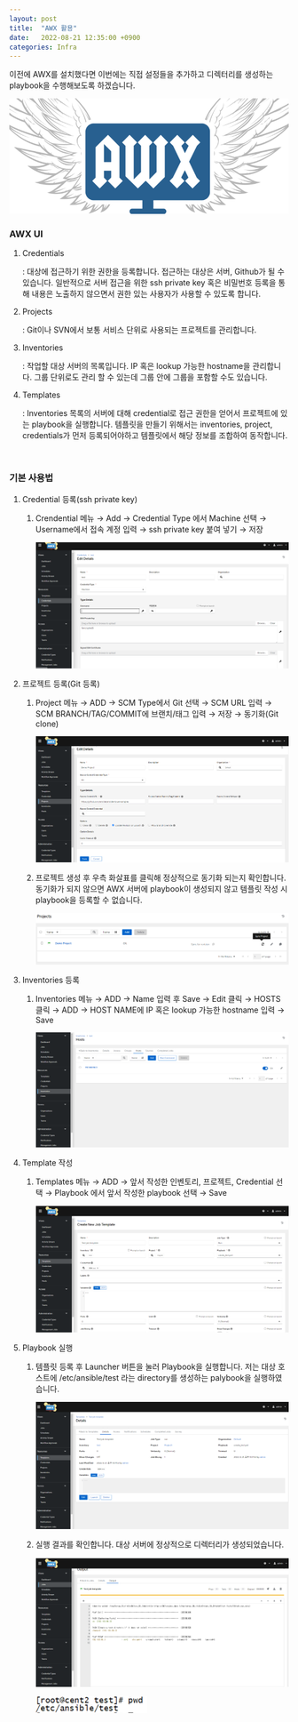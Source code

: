 ```yaml
---
layout: post
title:  "AWX 활용"
date:   2022-08-21 12:35:00 +0900
categories: Infra
---
```


이전에 AWX를 설치했다면 이번에는 직접 설정들을 추가하고 디렉터리를 생성하는 playbook을 수행해보도록 하겠습니다.

![awx.png](/img/awx.png)

### AWX UI

1. Credentials
    
    : 대상에 접근하기 위한 권한을 등록합니다. 접근하는 대상은 서버, Github가 될 수 있습니다. 일반적으로 서버 접근을 위한 ssh private key 혹은 비밀번호 등록을 통해 내용은 노출하지 않으면서 권한 있는 사용자가 사용할 수 있도록 합니다.
    
2. Projects
    
    : Git이나 SVN에서 보통 서비스 단위로 사용되는 프로젝트를 관리합니다.
    
3. Inventories
    
    : 작업할 대상 서버의 목록입니다. IP 혹은 lookup 가능한 hostname을 관리합니다. 그룹 단위로도 관리 할 수 있는데 그룹 안에 그룹을 포함할 수도 있습니다.
    
4. Templates
    
    : Inventories 목록의 서버에 대해 credential로 접근 권한을 얻어서 프로젝트에 있는 playbook을 실행합니다. 템플릿을 만들기 위해서는 inventories, project, credentials가 먼저 등록되어야하고 템플릿에서 해당 정보를 조합하여 동작합니다.
    
&nbsp;
&nbsp;

### 기본 사용법

1. Credential 등록(ssh private key)
    1. Crendential 메뉴 → Add → Credential Type 에서 Machine 선택 → Username에서 접속 계정 입력 → ssh private key 붙여 넣기 → 저장
    
        ![aws-1.PNG](/img/awx-1.PNG)
    
2. 프로젝트 등록(Git 등록)
    1. Project 메뉴 → ADD → SCM Type에서 Git 선택 → SCM URL 입력 → SCM BRANCH/TAG/COMMIT에 브랜치/태그 입력 → 저장 → 동기화(Git clone)
        
        ![awx-2.PNG](/img/awx-2.PNG)
        
    2. 프로젝트 생성 후 우측 화살표를 클릭해 정상적으로 동기화 되는지 확인합니다. 동기화가 되지 않으면 AWX 서버에  playbook이 생성되지 않고 템플릿 작성 시 playbook을 등록할 수 없습니다.
        
        ![awx-3.PNG](/img/awx-3.PNG)
        
3. Inventories 등록
    1. Inventories 메뉴 → ADD → Name 입력 후 Save → Edit 클릭 →  HOSTS 클릭 → ADD → HOST NAME에 IP 혹은 lookup 가능한 hostname 입력 → Save
        
        ![awx-4.PNG](/img/awx-4.PNG)
        
4. Template 작성
    1. Templates 메뉴 → ADD → 앞서 작성한 인벤토리, 프로젝트, Credential 선택 → Playbook 에서 앞서 작성한 playbook 선택 → Save
        
        ![awx-5.PNG](/img/awx-5.PNG)
        
5. Playbook 실행
    1. 템플릿 등록 후 Launcher 버튼을 눌러 Playbook을 실행합니다. 저는 대상 호스트에 /etc/ansible/test 라는 directory를 생성하는 palybook을 실행하였습니다.
        
        ![awx-6.PNG](/img/awx-6.PNG)
        
    2. 실행 결과를 확인합니다. 대상 서버에 정상적으로 디렉터리가 생성되었습니다.
        
        ![awx-7.PNG](/img/awx-7.PNG)

        ![awx-8.PNG](/img/awx-8.PNG)